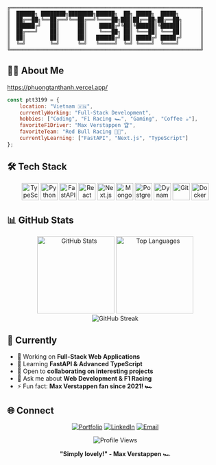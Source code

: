 ```ascii
╔══════════════════════════════════════════════════════════════╗
║  ██████╗ ████████╗████████╗██████╗  ██╗ █████╗  █████╗       ║
║  ██╔══██╗╚══██╔══╝╚══██╔══╝╚════██╗███║██╔══██╗██╔══██╗      ║
║  ██████╔╝   ██║      ██║    █████╔╝╚██║╚██████║╚██████║      ║
║  ██╔═══╝    ██║      ██║    ╚═══██╗ ██║ ╚═══██║ ╚═══██║      ║
║  ██║        ██║      ██║   ██████╔╝ ██║ █████╔╝ █████╔╝      ║
║  ╚═╝        ╚═╝      ╚═╝   ╚═════╝  ╚═╝ ╚════╝  ╚════╝       ║
╚══════════════════════════════════════════════════════════════╝
```

## 🧑‍💻 About Me
https://phuongtanthanh.vercel.app/

```javascript
const ptt3199 = {
    location: "Vietnam 🇻🇳",
    currentlyWorking: "Full-Stack Development",
    hobbies: ["Coding", "F1 Racing 🏎️", "Gaming", "Coffee ☕"],
    favoriteF1Driver: "Max Verstappen 🏆",
    favoriteTeam: "Red Bull Racing 🔵🔴",
    currentlyLearning: ["FastAPI", "Next.js", "TypeScript"]
};
```

## 🛠️ Tech Stack

<div align="center">

<img src="https://cdn.jsdelivr.net/gh/devicons/devicon/icons/typescript/typescript-original.svg" height="40" alt="TypeScript" />
<img src="https://cdn.jsdelivr.net/gh/devicons/devicon/icons/python/python-original.svg" height="40" alt="Python" />
<img src="https://cdn.jsdelivr.net/gh/devicons/devicon/icons/fastapi/fastapi-original.svg" height="40" alt="FastAPI" />
<img src="https://cdn.jsdelivr.net/gh/devicons/devicon/icons/react/react-original.svg" height="40" alt="React" />
<img src="https://cdn.jsdelivr.net/gh/devicons/devicon/icons/nextjs/nextjs-original.svg" height="40" alt="Next.js" />
<img src="https://cdn.jsdelivr.net/gh/devicons/devicon/icons/mongodb/mongodb-original.svg" height="40" alt="MongoDB" />
<img src="https://cdn.jsdelivr.net/gh/devicons/devicon/icons/postgresql/postgresql-original.svg" height="40" alt="PostgreSQL" />
<img src="https://cdn.jsdelivr.net/gh/devicons/devicon/icons/amazonwebservices/amazonwebservices-line-wordmark.svg" height="40" alt="DynamoDB" />
<img src="https://cdn.jsdelivr.net/gh/devicons/devicon/icons/git/git-original.svg" height="40" alt="Git" />
<img src="https://cdn.jsdelivr.net/gh/devicons/devicon/icons/docker/docker-original.svg" height="40" alt="Docker" />

</div>

## 📊 GitHub Stats

<div align="center">
  <img height="180em" src="https://github-readme-stats.vercel.app/api?username=ptt3199&show_icons=true&theme=default&hide_border=true&title_color=2E8B57&icon_color=FF6347&text_color=333&bg_color=ffffff" alt="GitHub Stats" />
  <img height="180em" src="https://github-readme-stats.vercel.app/api/top-langs/?username=ptt3199&layout=compact&theme=default&hide_border=true&title_color=2E8B57&text_color=333&bg_color=ffffff" alt="Top Languages" />
</div>

<div align="center">
  <img src="https://github-readme-streak-stats.herokuapp.com?user=ptt3199&theme=default&hide_border=true&background=ffffff&stroke=2E8B57&ring=FF6347&fire=FF6347&currStreakLabel=2E8B57" alt="GitHub Streak" />
</div>

## 🎯 Currently

- 🔭 Working on **Full-Stack Web Applications**
- 🌱 Learning **FastAPI & Advanced TypeScript**
- 👯 Open to **collaborating on interesting projects**
- 💬 Ask me about **Web Development & F1 Racing**
- ⚡ Fun fact: **Max Verstappen fan since 2021! 🏎️**

## 🌐 Connect

<div align="center">

[![Portfolio](https://img.shields.io/badge/Portfolio-FF6347?style=for-the-badge&logo=google-chrome&logoColor=white)](https://phuongtanthanh.vercel.app/)
[![LinkedIn](https://img.shields.io/badge/LinkedIn-0A66C2?style=for-the-badge&logo=linkedin&logoColor=white)](https://www.linkedin.com/in/thanh-phuongtan/)
[![Email](https://img.shields.io/badge/Gmail-EA4335?style=for-the-badge&logo=gmail&logoColor=white)](mailto:phuongtanthanh99@gmail.com)

</div>

<div align="center">

<img src="https://komarev.com/ghpvc/?username=ptt3199&label=Profile%20views&color=2E8B57&style=flat-square" alt="Profile Views" />

**"Simply lovely!" - Max Verstappen** 🏎️

</div>
